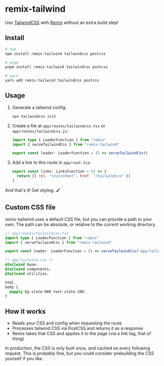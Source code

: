 # remix-tailwind

Use [TailwindCSS](https://tailwindcss.com) with [Remix](https://remix.run) without an extra build step!

## Install

```sh
# npm
npm install remix-tailwind tailwindcss postcss

# pnpm
pnpm install remix-tailwind tailwindcss postcss

# yarn
yarn add remix-tailwind tailwindcss postcss
```

## Usage

1. Generate a tailwind config:

   ```sh
   npx tailwindcss init
   ```

1. Create a file at `app/routes/tailwindcss.tsx` or `app/routes/tailwindcss.js`:

   ```ts
   import type { LoaderFunction } from "remix"
   import { serveTailwindCss } from "remix-tailwind"

   export const loader: LoaderFunction = () => serveTailwindCss()
   ```

1. Add a link to this route in `app/root.tsx`:

   ```js
   export const links: LinksFunction = () => {
     return [{ rel: "stylesheet", href: "/tailwindcss" }]
   }
   ```

And that's it! Get styling. 🖌

## Custom CSS file

remix-tailwind uses a default CSS file, but you can provide a path to your own. The path can be absolute, or relative to the current working directory.

```ts
// app/routes/tailwindcss.tsx
import type { LoaderFunction } from "remix"
import { serveTailwindCss } from "remix-tailwind"

export const loader: LoaderFunction = () => serveTailwindCss("app/tailwind.css")
```

```css
/* app/tailwind.css */
@tailwind base;
@tailwind components;
@tailwind utilities;

html,
body {
  @apply bg-slate-900 text-slate-100;
}
```

## How it works

- Reads your CSS and config when requesting the route
- Processes tailwind CSS via PostCSS and returns it as a response
- Remix takes that CSS and applies it to the page (via a link tag, that ol' thing)

In production, the CSS is only built once, and cached on every following request. This is _probably_ fine, but you could consider prebuilding the CSS yourself if you like.
